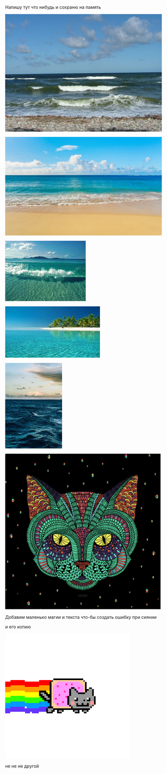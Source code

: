Напишу тут что нибудь и сохраню на память

![Фотографии нету1](1200px-POL_2007_08_04_Jaroslawiec_zachodniopomorskie_02.jpg)

![Фотографии нету2](depositphotos_8486144-stock-photo-beach-and-tropical-sea.jpg)

![Фотографии нету3](123.jpg)

![Фотографии нету4](124.jpg)

![Фотографии нету5](125.jpg)

![Гифки нет](9Lzf.gif)

Добавим маленько магии и текста что-бы создать ошибку при сиянии

и его копию

![Нян кэт ушёл](PYh.gif)

не не не другой